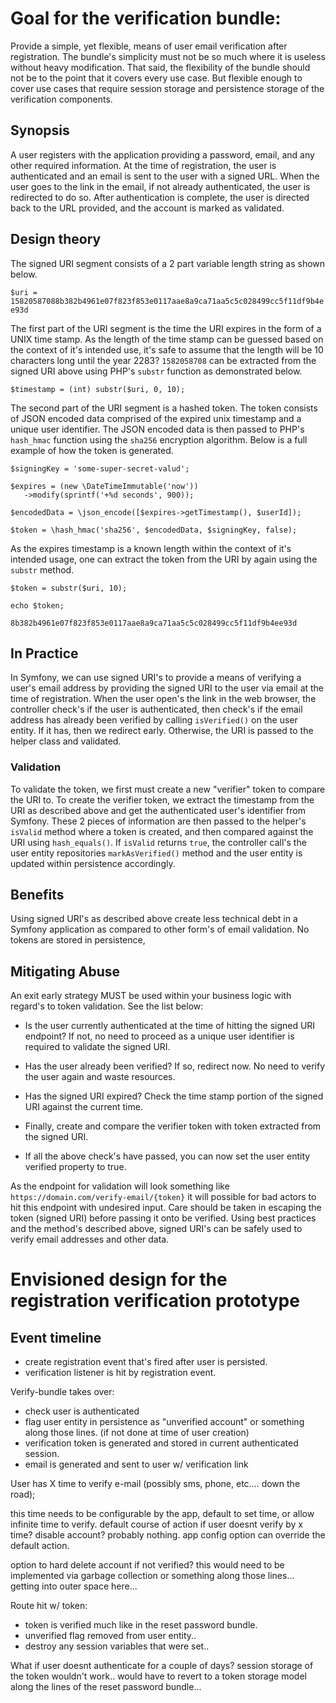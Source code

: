 # Goal for the verification bundle:
Provide a simple, yet flexible, means of user email verification after registration.
The bundle's simplicity must not be so much where it is useless without heavy modification.
That said, the flexibility of the bundle should not be to the point that it covers
every use case. But flexible enough to cover use cases that require session storage
and persistence storage of the verification components. 

## Synopsis

A user registers with the application providing a password, email, and any
 other required information. At the time of registration, the user is
  authenticated and an email is sent to the user with a signed URL. When the
   user goes to the link in the email, if not already authenticated, the user is
   redirected to do so. After authentication is complete, the user is directed 
   back to the URL provided, and the account is marked as validated. 
   
## Design theory

The signed URI segment consists of a 2 part variable length string as shown
 below.

`$uri = 15820587088b382b4961e07f823f853e0117aae8a9ca71aa5c5c028499cc5f11df9b4ee93d`

The first part of the URI segment is the time the URI expires in the form of
 a UNIX time stamp. As the length of the time stamp can be guessed based on
  the context of it's intended use, it's safe to assume that the length will
   be 10 characters long until the year 2283? `1582058708` can be extracted from
   the signed URI above using PHP's `substr` function as demonstrated below.
   
```
$timestamp = (int) substr($uri, 0, 10);
```

The second part of the URI segment is a hashed token. The token consists of
 JSON encoded data comprised of the expired unix timestamp and a unique user
 identifier. The JSON encoded data is then passed to PHP's `hash_hmac` function
 using the `sha256` encryption algorithm. Below is a full example of how the
  token is generated.
  
```
$signingKey = 'some-super-secret-valud';

$expires = (new \DateTimeImmutable('now'))
   ->modify(sprintf('+%d seconds', 900));

$encodedData = \json_encode([$expires->getTimestamp(), $userId]);

$token = \hash_hmac('sha256', $encodedData, $signingKey, false);
```

As the expires timestamp is a known length within the context of it's
 intended usage, one can extract the token from the URI by again using the
  `substr` method.
 
```
$token = substr($uri, 10);

echo $token;

8b382b4961e07f823f853e0117aae8a9ca71aa5c5c028499cc5f11df9b4ee93d
```

## In Practice

In Symfony, we can use signed URI's to provide a means of verifying a user's
email address by providing the signed URI to the user via email at the time
of registration. When the user open's the link in the web browser, the
controller check's if the user is authenticated, then check's if
the email address has already been verified by calling `isVerified()` on
the user entity. If it has, then we redirect early. Otherwise, the URI is
passed to the helper class and validated.

### Validation

To validate the token, we first must create a new "verifier" token to compare
 the URI to. To create the verifier token, we extract the timestamp from the
  URI as described  above and get the authenticated user's identifier from
  Symfony. These 2 pieces of information are then passed to the 
  helper's `isValid` method where a token is created, and then compared
   against the URI using `hash_equals()`. If `isValid` returns `true`, the 
controller call's the user entity repositories `markAsVerified()` method and 
the user entity is updated within persistence accordingly.

## Benefits

Using signed URI's as described above create less technical debt in a Symfony
 application as compared to other form's of email validation. No tokens are 
 stored in persistence, 

## Mitigating Abuse
An exit early strategy MUST be used within your business logic with regard's to
token validation. See the list below:

- Is the user currently authenticated at the time of hitting the signed URI
 endpoint? If not, no need to proceed as a unique user identifier is required to validate the signed URI.

- Has the user already been verified? If so, redirect now. No need to verify
 the user again and waste resources.

- Has the signed URI expired? Check the time stamp portion of the signed
 URI against the current time.

- Finally, create and compare the verifier token with token extracted
 from the signed URI.

- If all the above check's have passed, you can now set the user entity
 verified property to true.

As the endpoint for validation will look something like 
`https://domain.com/verify-email/{token}` it will possible for bad actors to
 hit this endpoint with undesired input. Care should be taken in escaping the
 token (signed URI) before passing it onto be verified. Using best practices
 and the method's described above, signed URI's can be safely used to verify
 email addresses and other data.

# Envisioned design for the registration verification prototype

## Event timeline

- create registration event that's fired after user is persisted.
- verification listener is hit by registration event.

Verify-bundle takes over:
- check user is authenticated
- flag user entity in persistence as "unverified account" or something along those lines.
(if not done at time of user creation)
- verification token is generated and stored in current authenticated session.
- email is generated and sent to user w/ verification link

User has X time to verify e-mail (possibly sms, phone, etc.... down the road);

this time needs to be configurable by the app, default to set time, or allow infinite time to verify.
default course of action if user doesnt verify by x time? disable account? probably nothing.
app config option can override the default action.

option to hard delete account if not verified? this would need to be implemented via
garbage collection or something along those lines... getting into outer space here...

Route hit w/ token:

- token is verified much like in the reset password bundle.
- unverified flag removed from user entity..
- destroy any session variables that were set..

What if user doesnt authenticate for a couple of days?
session storage of the token wouldn't work.. would have to revert to a token storage
model along the lines of the reset password bundle...